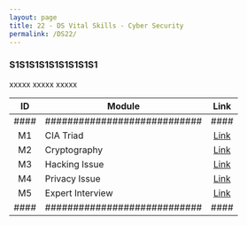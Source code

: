 ```yaml
---
layout: page
title: 22 - DS Vital Skills - Cyber Security
permalink: /DS22/
---
```


<h3>S1S1S1S1S1S1S1S1S1</h3>

xxxxx xxxxx xxxxx

| ID | Module                     |Link|
|:--:|----------------------------|:--:|
|####|############################|####|
| M1 | CIA Triad                  |[Link](/03-MSDS-Courses/MSDS20/M1/)|
| M2 | Cryptography               |[Link](/03-MSDS-Courses/MSDS20/M2/)|
| M3 | Hacking Issue              |[Link](/03-MSDS-Courses/MSDS20/M3/)|
| M4 | Privacy Issue              |[Link](/03-MSDS-Courses/MSDS20/M4/)|
| M5 | Expert Interview           |[Link](/03-MSDS-Courses/MSDS20/M5/)|
|####|############################|####|

